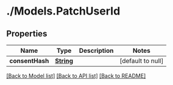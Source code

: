 # ./Models.PatchUserId
## Properties

Name | Type | Description | Notes
------------ | ------------- | ------------- | -------------
**consentHash** | [**String**](string.md) |  | [default to null]

[[Back to Model list]](../README.md#documentation-for-models) [[Back to API list]](../README.md#documentation-for-api-endpoints) [[Back to README]](../README.md)

